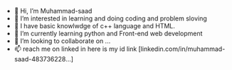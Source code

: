 - 👋 Hi, I’m Muhammad-saad
- 👀 I’m interested in learning and doing coding and problem sloving
- 👀 I have basic knowlwdge of c++ language  and HTML.
- 🌱 I’m currently learning python and Front-end web development
- 💞️ I’m looking to collaborate on ...
- 📫  reach me on linked in here is my id link [linkedin.com/in/muhammad-saad-483736228...]
<!---
Muhammad-saad-12/Muhammad-saad-12 is a ✨ special ✨ repository because its `README.md` (this file) appears on your GitHub profile.
You can click the Preview link to take a look at your changes.
--->
